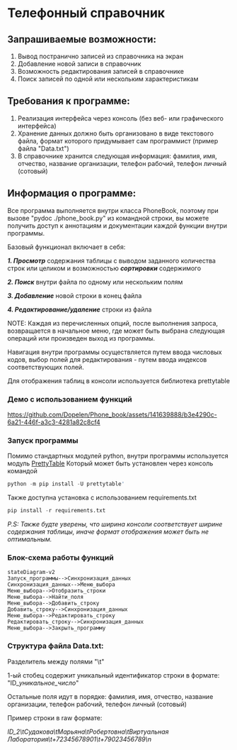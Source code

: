 # Телефонный справочник
## Запрашиваемые возможности:
1. Вывод постранично записей из справочника на экран
2. Добавление новой записи в справочник
3. Возможность редактирования записей в справочнике
4. Поиск записей по одной или нескольким характеристикам
## Требования к программе:
1. Реализация интерфейса через консоль (без веб- или графического интерфейса)
2. Хранение данных должно быть организовано в виде текстового файла, формат которого придумывает сам программист (пример файла "Data.txt")
3. В справочнике хранится следующая информация: фамилия, имя, отчество, название организации, телефон рабочий, телефон личный (сотовый)

## Информация о программе:
Все программа выполняется внутри класса PhoneBook, поэтому при вызове "pydoc ./phone_book.py" из командной строки, вы можете получить доступ к аннотациям и документации каждой функции внутри программы.

Базовый функционал включает в себя:

***1. Просмотр*** содержания таблицы с выводом заданного количества строк или целиком и возможностью ***сортировки*** содержимого

***2. Поиск*** внутри файла по одному или нескольким полям

***3. Добавление*** новой строки в конец файла

***4. Редактирование/удаление*** строки из файла

NOTE:
Каждая из перечисленных опций, после выполнения запроса, возвращается в начальное меню, где может быть выбрана следующая операций или произведен выход из программы.

Навигация внутри программы осуществляется путем ввода числовых кодов, выбор полей для редактирования - путем ввода индексов соответствующих полей.

Для отображения таблиц в консоли используется библиотека prettytable

### Демо с использованием функций


https://github.com/Dopelen/Phone_book/assets/141639888/b3e4290c-6a21-446f-a3c3-4281a82c8cf4


### Запуск программы
Помимо стандартных модулей python, внутри программы используется модуль [PrettyTable](https://pypi.org/project/prettytable/)
Который может быть установлен через консоль командой 

```python
python -m pip install -U prettytable'
```

Также доступна установка с использованием requirements.txt
```python
pip install -r requirements.txt
```


*P.S: Также будте уверены, что ширина консоли соответствует ширине содержания таблицы, иначе формат отображения может быть не оптимальным.*


### Блок-схема работы функций

```mermaid
stateDiagram-v2
Запуск_программы-->Синхронизация_данных
Синхронизация_данных-->Меню_выбора
Меню_выбора-->Отобразить_строки
Меню_выбора-->Найти_поля
Меню_выбора-->Добавить_строку
Добавить_строку-->Синхронизация_данных
Меню_выбора-->Редактировать_строку
Редактировать_строку-->Синхронизация_данных
Меню_выбора-->Закрыть_программу
```


### Структура файла Data.txt:
Разделитель между полями "\t"

1-ый стобец содержит уникальный идентификатор строки в формате: "ID_*уникальное_число*"

Остальные поля идут в порядке: фамилия, имя, отчество, название организации, телефон рабочий, телефон личный (сотовый)

Пример строки в raw формате:

*ID_2\tСудакова\tМарьяна\tРобертовна\tВиртуальная Лаборатория\t+72345678901\t+79023456789\n*
